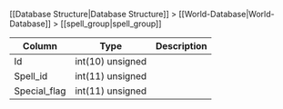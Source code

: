 [[Database Structure|Database Structure]] > [[World-Database|World-Database]] > [[spell_group|spell_group]]

Column | Type | Description
--- | --- | ---
Id | int(10) unsigned | 
Spell_id | int(11) unsigned | 
Special_flag | int(11) unsigned | 
